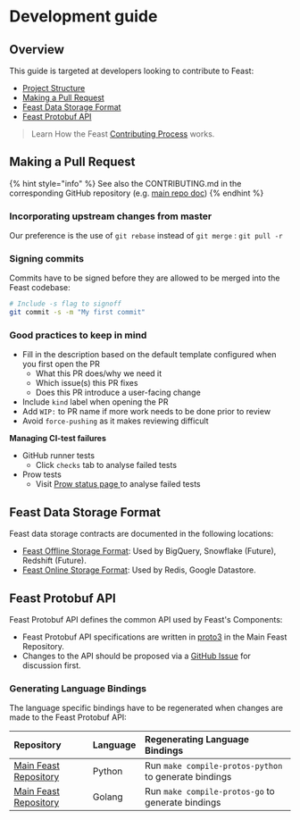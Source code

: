 # Development guide

## Overview

This guide is targeted at developers looking to contribute to Feast:

* [Project Structure](development-guide.md#repository-structure)
* [Making a Pull Request](development-guide.md#making-a-pull-request)
* [Feast Data Storage Format](development-guide.md#feast-data-storage-format)
* [Feast Protobuf API](development-guide.md#feast-protobuf-api)

> Learn How the Feast [Contributing Process](contributing.md) works.

## Making a Pull Request

{% hint style="info" %}
See also the CONTRIBUTING.md in the corresponding GitHub repository \(e.g. [main repo doc](https://github.com/feast-dev/feast/blob/master/CONTRIBUTING.md)\)
{% endhint %}

### Incorporating upstream changes from master

Our preference is the use of `git rebase` instead of `git merge` : `git pull -r`

### Signing commits

Commits have to be signed before they are allowed to be merged into the Feast codebase:

```bash
# Include -s flag to signoff
git commit -s -m "My first commit"
```

### Good practices to keep in mind

* Fill in the description based on the default template configured when you first open the PR
  * What this PR does/why we need it
  * Which issue\(s\) this PR fixes
  * Does this PR introduce a user-facing change
* Include `kind` label when opening the PR
* Add `WIP:` to PR name if more work needs to be done prior to review
* Avoid `force-pushing` as it makes reviewing difficult

**Managing CI-test failures**

* GitHub runner tests
  * Click `checks` tab to analyse failed tests
* Prow tests
  * Visit [Prow status page ](http://prow.feast.ai/)to analyse failed tests

## Feast Data Storage Format

Feast data storage contracts are documented in the following locations:

* [Feast Offline Storage Format](https://github.com/feast-dev/feast/blob/master/docs/specs/offline_store_format.md): Used by BigQuery, Snowflake \(Future\), Redshift \(Future\).
* [Feast Online Storage Format](https://github.com/feast-dev/feast/blob/master/docs/specs/online_store_format.md): Used by Redis, Google Datastore.

## Feast Protobuf API

Feast Protobuf API defines the common API used by Feast's Components:

* Feast Protobuf API specifications are written in [proto3](https://developers.google.com/protocol-buffers/docs/proto3) in the Main Feast Repository.
* Changes to the API should be proposed via a [GitHub Issue](https://github.com/feast-dev/feast/issues/new/choose) for discussion first.

### Generating Language Bindings

The language specific bindings have to be regenerated when changes are made to the Feast Protobuf API:

| Repository | Language | Regenerating Language Bindings |
| :--- | :--- | :--- |
| [Main Feast Repository](https://github.com/feast-dev/feast) | Python | Run `make compile-protos-python` to generate bindings |
| [Main Feast Repository](https://github.com/feast-dev/feast) | Golang | Run `make compile-protos-go` to generate bindings |
